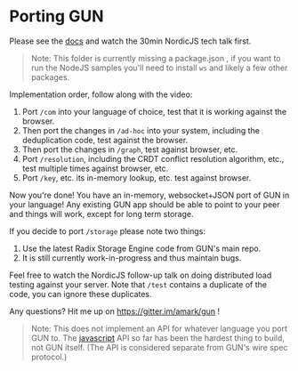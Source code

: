 # Porting GUN

Please see the [docs](http://gun.js.org/docs/Porting-GUN) and watch the 30min NordicJS tech talk first.

> Note: This folder is currently missing a package.json , if you want to run the NodeJS samples you'll need to install `ws` and likely a few other packages. 

Implementation order, follow along with the video:

1. Port `/com` into your language of choice, test that it is working against the browser.
2. Then port the changes in `/ad-hoc` into your system, including the deduplication code, test against the browser.
3. Then port the changes in `/graph`, test against browser, etc.
4. Port `/resolution`, including the CRDT conflict resolution algorithm, etc., test multiple times against browser, etc.
5. Port `/key`, etc. its in-memory lookup, etc. test against browser.

Now you're done! You have an in-memory, websocket+JSON port of GUN in your language! Any existing GUN app should be able to point to your peer and things will work, except for long term storage.

If you decide to port `/storage` please note two things:

1. Use the latest Radix Storage Engine code from GUN's main repo.
2. It is still currently work-in-progress and thus maintain bugs.

Feel free to watch the NordicJS follow-up talk on doing distributed load testing against your server. Note that `/test` contains a duplicate of the code, you can ignore these duplicates.

Any questions? Hit me up on https://gitter.im/amark/gun !

> Note: This does not implement an API for whatever language you port GUN to. The [javascript](http://gun.js.org/docs/javascript) API so far has been the hardest thing to build, not GUN itself. (The API is considered separate from GUN's wire spec protocol.)